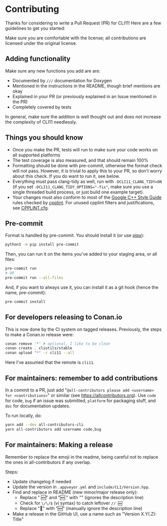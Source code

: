 # Contributing

Thanks for considering to write a Pull Request (PR) for CLI11! Here are a few
guidelines to get you started:

Make sure you are comfortable with the license; all contributions are licensed
under the original license.

## Adding functionality

Make sure any new functions you add are are:

- Documented by `///` documentation for Doxygen
- Mentioned in the instructions in the README, though brief mentions are okay
- Explained in your PR (or previously explained in an Issue mentioned in the PR)
- Completely covered by tests

In general, make sure the addition is well thought out and does not increase the
complexity of CLI11 needlessly.

## Things you should know

- Once you make the PR, tests will run to make sure your code works on all
  supported platforms
- The test coverage is also measured, and that should remain 100%
- Formatting should be done with pre-commit, otherwise the format check will not
  pass. However, it is trivial to apply this to your PR, so don't worry about
  this check. If you do want to run it, see below.
- Everything must pass clang-tidy as well, run with `-DCLI11_CLANG_TIDY=ON` (if
  you set `-DCLI11_CLANG_TIDY_OPTIONS="-fix"`, make sure you use a single
  threaded build process, or just build one example target).
- Your changes must also conform to most of the
  [Google C++ Style Guide](https://google.github.io/styleguide/cppguide.html)
  rules checked by [cpplint](https://github.com/cpplint/cpplint). For unused
  cpplint filters and justifications, see [CPPLINT.cfg](/CPPLINT.cfg).

## Pre-commit

Format is handled by pre-commit. You should install it (or use
[pipx](https://pypa.github.io/pipx/)):

```bash
python3 -m pip install pre-commit
```

Then, you can run it on the items you've added to your staging area, or all
files:

```bash
pre-commit run
# OR
pre-commit run --all-files
```

And, if you want to always use it, you can install it as a git hook (hence the
name, pre-commit):

```bash
pre-commit install
```

## For developers releasing to Conan.io

This is now done by the CI system on tagged releases. Previously, the steps to
make a Conan.io release were:

```bash
conan remove '*' # optional, I like to be clean
conan create . cliutils/stable
conan upload "*" -r cli11 --all
```

Here I've assumed that the remote is `cli11`.

## For maintainers: remember to add contributions

In a commit to a PR, just add
"`@all-contributors please add <username> for <contributions>`" or similar (see
<https://allcontributors.org>). Use `code` for code, `bug` if an issue was
submitted, `platform` for packaging stuff, and `doc` for documentation updates.

To run locally, do:

```bash
yarn add --dev all-contributors-cli
yarn all-contributors add username code,bug
```

## For maintainers: Making a release

Remember to replace the emoji in the readme, being careful not to replace the
ones in all-contributors if any overlap.

Steps:

- Update changelog if needed
- Update the version in `.appveyor.yml` and `include/CLI/Version.hpp`.
- Find and replace in README (new minor/major release only):
  - Replace " 🆕" and "🆕 " with "" (ignores the description line)
  - Check for `\/\/$` (vi syntax) to catch leftover `// 🆕`
  - Replace "🚧" with "🆕" (manually ignore the description line)
- Make a release in the GitHub UI, use a name such as "Version X.Y(.Z): Title"
